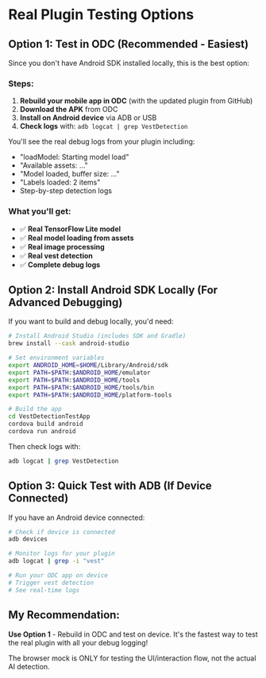 # Real Plugin Testing Options

## Option 1: Test in ODC (Recommended - Easiest)
Since you don't have Android SDK installed locally, this is the best option:

### Steps:
1. **Rebuild your mobile app in ODC** (with the updated plugin from GitHub)
2. **Download the APK** from ODC
3. **Install on Android device** via ADB or USB
4. **Check logs** with: `adb logcat | grep VestDetection`

You'll see the real debug logs from your plugin including:
- "loadModel: Starting model load"
- "Available assets: ..."
- "Model loaded, buffer size: ..."
- "Labels loaded: 2 items"
- Step-by-step detection logs

### What you'll get:
- ✅ **Real TensorFlow Lite model**
- ✅ **Real model loading from assets**
- ✅ **Real image processing**
- ✅ **Real vest detection**
- ✅ **Complete debug logs**

## Option 2: Install Android SDK Locally (For Advanced Debugging)
If you want to build and debug locally, you'd need:

```bash
# Install Android Studio (includes SDK and Gradle)
brew install --cask android-studio

# Set environment variables
export ANDROID_HOME=$HOME/Library/Android/sdk
export PATH=$PATH:$ANDROID_HOME/emulator
export PATH=$PATH:$ANDROID_HOME/tools
export PATH=$PATH:$ANDROID_HOME/tools/bin
export PATH=$PATH:$ANDROID_HOME/platform-tools

# Build the app
cd VestDetectionTestApp
cordova build android
cordova run android
```

Then check logs with:
```bash
adb logcat | grep VestDetection
```

## Option 3: Quick Test with ADB (If Device Connected)
If you have an Android device connected:

```bash
# Check if device is connected
adb devices

# Monitor logs for your plugin
adb logcat | grep -i "vest"

# Run your ODC app on device
# Trigger vest detection
# See real-time logs
```

## My Recommendation:
**Use Option 1** - Rebuild in ODC and test on device. It's the fastest way to test the real plugin with all your debug logging!

The browser mock is ONLY for testing the UI/interaction flow, not the actual AI detection.
